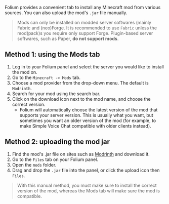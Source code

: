 
Folium provides a convenient tab to install any Minecraft mod from various sources. You can also upload the mod's `.jar` file manually.

> Mods can only be installed on modded server softwares (mainly Fabric and (neo)Forge. It is recommended to use `Fabric` unless the mod(pack)s you require only support Forge. Plugin-based server softwares, such as Paper, **do not support mods**.

## Method 1: using the Mods tab

1. Log in to your Folium panel and select the server you would like to install the mod on.
2. Go to the `Minecraft -> Mods` tab.
3. Choose a mod provider from the drop-down menu. The default is `Modrinth`.
4. Search for your mod using the search bar.
5. Click on the download icon next to the mod name, and choose the correct version.
	- Folium will automatically choose the latest version of the mod that supports your server version. This is usually what you want, but sometimes you want an older version of the mod (for example, to make Simple Voice Chat compatible with older clients instead).

## Method 2: uploading the mod jar

1. Find the mod's .jar file on sites such as [Modrinth](https://modrinth.com) and download it.
2. Go to the `Files` tab on your Folium panel.
3. Open the `mods` folder.
4. Drag and drop the `.jar` file into the panel, or click the upload icon then `Files`.

> With this manual method, you must make sure to install the correct version of the mod, whereas the Mods tab will make sure the mod is compatible.
